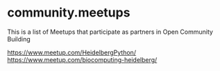 # community.meetups

This is a list of Meetups that participate as partners in Open Community Building

https://www.meetup.com/HeidelbergPython/
https://www.meetup.com/biocomputing-heidelberg/
